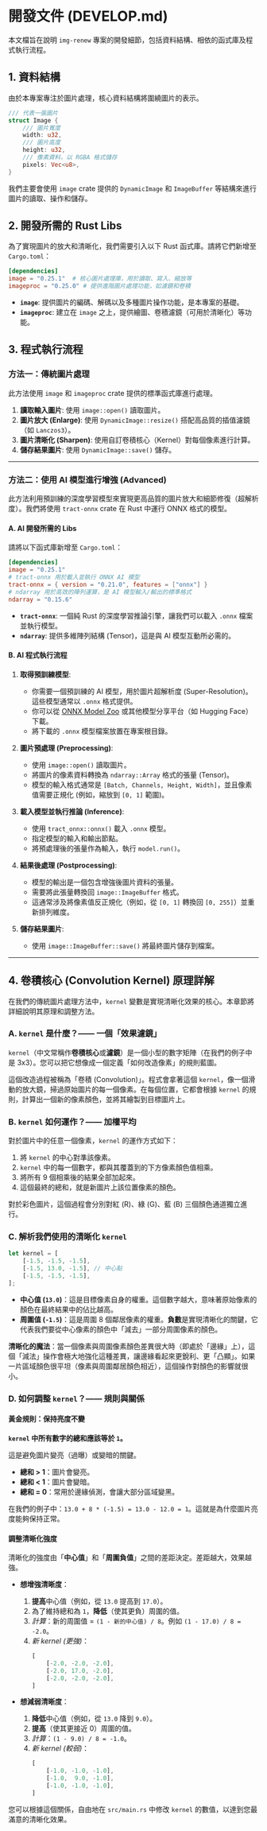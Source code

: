 # 開發文件 (DEVELOP.md)

本文檔旨在說明 `img-renew` 專案的開發細節，包括資料結構、相依的函式庫及程式執行流程。

## 1. 資料結構

由於本專案專注於圖片處理，核心資料結構將圍繞圖片的表示。

```rust
/// 代表一張圖片
struct Image {
    /// 圖片寬度
    width: u32,
    /// 圖片高度
    height: u32,
    /// 像素資料，以 RGBA 格式儲存
    pixels: Vec<u8>,
}
```

我們主要會使用 `image` crate 提供的 `DynamicImage` 和 `ImageBuffer` 等結構來進行圖片的讀取、操作和儲存。

## 2. 開發所需的 Rust Libs

為了實現圖片的放大和清晰化，我們需要引入以下 Rust 函式庫。請將它們新增至 `Cargo.toml`：

```toml
[dependencies]
image = "0.25.1"  # 核心圖片處理庫，用於讀取、寫入、縮放等
imageproc = "0.25.0" # 提供進階圖片處理功能，如濾鏡和卷積
```

- **`image`**: 提供圖片的編碼、解碼以及多種圖片操作功能，是本專案的基礎。
- **`imageproc`**: 建立在 `image` 之上，提供繪圖、卷積濾鏡（可用於清晰化）等功能。

## 3. 程式執行流程

### 方法一：傳統圖片處理

此方法使用 `image` 和 `imageproc` crate 提供的標準函式庫進行處理。

1.  **讀取輸入圖片**: 使用 `image::open()` 讀取圖片。
2.  **圖片放大 (Enlarge)**: 使用 `DynamicImage::resize()` 搭配高品質的插值濾鏡（如 `Lanczos3`）。
3.  **圖片清晰化 (Sharpen)**: 使用自訂卷積核心（Kernel）對每個像素進行計算。
4.  **儲存結果圖片**: 使用 `DynamicImage::save()` 儲存。

---

### 方法二：使用 AI 模型進行增強 (Advanced)

此方法利用預訓練的深度學習模型來實現更高品質的圖片放大和細節修復（超解析度）。我們將使用 `tract-onnx` crate 在 Rust 中運行 ONNX 格式的模型。

#### A. AI 開發所需的 Libs

請將以下函式庫新增至 `Cargo.toml`：

```toml
[dependencies]
image = "0.25.1"
# tract-onnx 用於載入並執行 ONNX AI 模型
tract-onnx = { version = "0.21.0", features = ["onnx"] }
# ndarray 用於高效的陣列運算，是 AI 模型輸入/輸出的標準格式
ndarray = "0.15.6"
```

- **`tract-onnx`**: 一個純 Rust 的深度學習推論引擎，讓我們可以載入 `.onnx` 檔案並執行模型。
- **`ndarray`**: 提供多維陣列結構 (Tensor)，這是與 AI 模型互動所必需的。

#### B. AI 程式執行流程

1.  **取得預訓練模型**:
    -   你需要一個預訓練的 AI 模型，用於圖片超解析度 (Super-Resolution)。這些模型通常以 `.onnx` 格式提供。
    -   你可以從 [ONNX Model Zoo](https://github.com/onnx/models/tree/main/validated/vision/super_resolution) 或其他模型分享平台（如 Hugging Face）下載。
    -   將下載的 `.onnx` 模型檔案放置在專案根目錄。

2.  **圖片預處理 (Preprocessing)**:
    -   使用 `image::open()` 讀取圖片。
    -   將圖片的像素資料轉換為 `ndarray::Array` 格式的張量 (Tensor)。
    -   模型的輸入格式通常是 `[Batch, Channels, Height, Width]`，並且像素值需要正規化 (例如，縮放到 `[0, 1]` 範圍)。

3.  **載入模型並執行推論 (Inference)**:
    -   使用 `tract_onnx::onnx()` 載入 `.onnx` 模型。
    -   指定模型的輸入和輸出節點。
    -   將預處理後的張量作為輸入，執行 `model.run()`。

4.  **結果後處理 (Postprocessing)**:
    -   模型的輸出是一個包含增強後圖片資料的張量。
    -   需要將此張量轉換回 `image::ImageBuffer` 格式。
    -   這通常涉及將像素值反正規化（例如，從 `[0, 1]` 轉換回 `[0, 255]`）並重新排列維度。

5.  **儲存結果圖片**:
    -   使用 `image::ImageBuffer::save()` 將最終圖片儲存到檔案。

---

## 4. 卷積核心 (Convolution Kernel) 原理詳解

在我們的傳統圖片處理方法中，`kernel` 變數是實現清晰化效果的核心。本章節將詳細說明其原理和調整方法。

### A. `kernel` 是什麼？—— 一個「效果濾鏡」

`kernel`（中文常稱作**卷積核心**或**濾鏡**）是一個小型的數字矩陣（在我們的例子中是 3x3）。您可以把它想像成一個定義「如何改造像素」的規則藍圖。

這個改造過程被稱為「卷積 (Convolution)」。程式會拿著這個 `kernel`，像一個滑動的放大鏡，掃過原始圖片的每一個像素。在每個位置，它都會根據 `kernel` 的規則，計算出一個新的像素顏色，並將其繪製到目標圖片上。

### B. `kernel` 如何運作？—— 加權平均

對於圖片中的任意一個像素，`kernel` 的運作方式如下：

1.  將 `kernel` 的中心對準該像素。
2.  `kernel` 中的每一個數字，都與其覆蓋到的下方像素顏色值相乘。
3.  將所有 9 個相乘後的結果全部加起來。
4.  這個最終的總和，就是新圖片上該位置像素的顏色。

對於彩色圖片，這個過程會分別對紅 (R)、綠 (G)、藍 (B) 三個顏色通道獨立進行。

### C. 解析我們使用的清晰化 `kernel`

```rust
let kernel = [
    [-1.5, -1.5, -1.5],
    [-1.5, 13.0, -1.5], // 中心點
    [-1.5, -1.5, -1.5],
];
```

- **中心值 (`13.0`)**：這是目標像素自身的權重。這個數字越大，意味著原始像素的顏色在最終結果中的佔比越高。
- **周圍值 (`-1.5`)**：這是周圍 8 個鄰居像素的權重。**負數**是實現清晰化的關鍵，它代表我們要從中心像素的顏色中「減去」一部分周圍像素的顏色。

**清晰化的魔法**：當一個像素與周圍像素顏色差異很大時（即處於「邊緣」上），這個「減法」操作會極大地強化這種差異，讓邊緣看起來更銳利、更「凸顯」。如果一片區域顏色很平坦（像素與周圍鄰居顏色相近），這個操作對顏色的影響就很小。

### D. 如何調整 `kernel`？—— 規則與關係

#### 黃金規則：保持亮度不變

**`kernel` 中所有數字的總和應該等於 `1`。**

這是避免圖片變亮（過曝）或變暗的關鍵。

-   **總和 > 1**：圖片會變亮。
-   **總和 < 1**：圖片會變暗。
-   **總和 = 0**：常用於邊緣偵測，會讓大部分區域變黑。

在我們的例子中：`13.0 + 8 * (-1.5) = 13.0 - 12.0 = 1`。這就是為什麼圖片亮度能夠保持正常。

#### 調整清晰化強度

清晰化的強度由「**中心值**」和「**周圍負值**」之間的差距決定。差距越大，效果越強。

- **想增強清晰度**：
  1.  **提高**中心值（例如，從 `13.0` 提高到 `17.0`）。
  2.  為了維持總和為 `1`，**降低**（使其更負）周圍的值。
  3.  *計算*：新的周圍值 = `(1 - 新的中心值) / 8`。例如 `(1 - 17.0) / 8 = -2.0`。
  4.  *新 kernel (更強)*：
      ```rust
      [
          [-2.0, -2.0, -2.0],
          [-2.0, 17.0, -2.0],
          [-2.0, -2.0, -2.0],
      ]
      ```

- **想減弱清晰度**：
  1.  **降低**中心值（例如，從 `13.0` 降到 `9.0`）。
  2.  **提高**（使其更接近 0）周圍的值。
  3.  *計算*：`(1 - 9.0) / 8 = -1.0`。
  4.  *新 kernel (較弱)*：
      ```rust
      [
          [-1.0, -1.0, -1.0],
          [-1.0,  9.0, -1.0],
          [-1.0, -1.0, -1.0],
      ]
      ```

您可以根據這個關係，自由地在 `src/main.rs` 中修改 `kernel` 的數值，以達到您最滿意的清晰化效果。